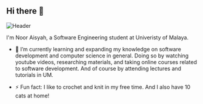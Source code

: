 ## Hi there 👋
![Header](./github-header-image-(2).png)

I'm Noor Aisyah, a Software Engineering student at Univeristy of Malaya.

- 🌱 I’m currently learning and expanding my knowledge on software development and computer science in general. Doing so by watching youtube videos, researching materials, and taking online courses related to software development. And of course by attending lectures and tutorials in UM.

- ⚡ Fun fact: I like to crochet and knit in my free time. And I also have 10 cats at home!

<!--
**aisyah551/aisyah551** is a ✨ _special_ ✨ repository because its `README.md` (this file) appears on your GitHub profile.

Here are some ideas to get you started:

- 🔭 I’m currently working on ...
- 🌱 I’m currently learning ...
- 👯 I’m looking to collaborate on ...
- 🤔 I’m looking for help with ...
- 💬 Ask me about ...
- 📫 How to reach me: ...
- 😄 Pronouns: ...
- ⚡ Fun fact: ...
-->
